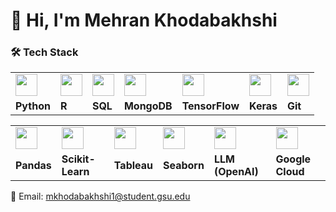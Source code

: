 # 👋 Hi, I'm Mehran Khodabakhshi  



### 🛠 Tech Stack  

<div align="center">

<table>
  <tr>
    <td><img src="https://cdn.jsdelivr.net/gh/devicons/devicon/icons/python/python-original.svg" width="35"/></td>
    <td><img src="https://cdn.jsdelivr.net/gh/devicons/devicon/icons/r/r-original.svg" width="35"/></td>
    <td><img src="https://cdn.jsdelivr.net/gh/devicons/devicon/icons/sqlite/sqlite-original.svg" width="35"/></td>
    <td><img src="https://cdn.jsdelivr.net/gh/devicons/devicon/icons/mongodb/mongodb-original.svg" width="35"/></td>
    <td><img src="https://cdn.jsdelivr.net/gh/devicons/devicon/icons/tensorflow/tensorflow-original.svg" width="35"/></td>
    <td><img src="https://cdn.jsdelivr.net/gh/devicons/devicon/icons/keras/keras-original.svg" width="35"/></td>
    <td><img src="https://cdn.jsdelivr.net/gh/devicons/devicon/icons/git/git-original.svg" width="35"/></td>
  </tr>
  <tr>
    <td><b>Python</b></td>
    <td><b>R</b></td>
    <td><b>SQL</b></td>
    <td><b>MongoDB</b></td>
    <td><b>TensorFlow</b></td>
    <td><b>Keras</b></td>
    <td><b>Git</b></td>
  </tr>
</table>

<table>
  <tr>
    <td><img src="https://cdn.jsdelivr.net/gh/devicons/devicon/icons/pandas/pandas-original.svg" width="35"/></td>
    <td><img src="https://cdn.jsdelivr.net/gh/devicons/devicon/icons/scikitlearn/scikitlearn-original.svg" width="35"/></td>
    <td><img src="https://logos-world.net/wp-content/uploads/2021/10/Tableau-Logo.png" width="35"/></td>
    <td><img src="https://seaborn.pydata.org/_images/logo-mark-lightbg.svg" width="35"/></td>
    <td><img src="https://upload.wikimedia.org/wikipedia/commons/0/04/ChatGPT_logo.svg" width="35"/></td>
    <td><img src="https://cdn.jsdelivr.net/gh/devicons/devicon/icons/googlecloud/googlecloud-original.svg" width="35"/></td>
  </tr>
  <tr>
    <td><b>Pandas</b></td>
    <td><b>Scikit-Learn</b></td>
    <td><b>Tableau</b></td>
    <td><b>Seaborn</b></td>
    <td><b>LLM (OpenAI)</b></td>
    <td><b>Google Cloud</b></td>
  </tr>
</table>

</div>






 📩 Email: mkhodabakhshi1@student.gsu.edu
